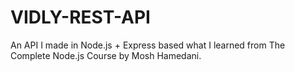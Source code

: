# VIDLY-REST-API
An API I made in Node.js + Express based what I learned from The Complete Node.js Course by Mosh Hamedani.
